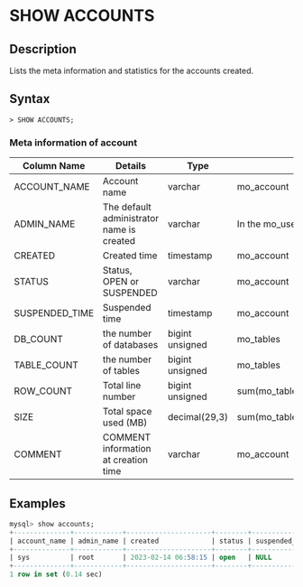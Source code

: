 # **SHOW ACCOUNTS**

## **Description**

Lists the meta information and statistics for the accounts created.

## **Syntax**

```
> SHOW ACCOUNTS;
```

### Meta information of account

| Column Name            | Details                 | Type             | Date Source                                         |
| -------------- | ------------------- | --------------- | -------------------------------------------- |
| ACCOUNT_NAME   | Account name                | varchar         | mo_account                                   |
| ADMIN_NAME     | The default administrator name is created       | varchar         | In the mo_user table under each account                               |
| CREATED        | Created time                | timestamp       | mo_account                                   |
| STATUS         | Status, OPEN or SUSPENDED | varchar         | mo_account                                   |
| SUSPENDED_TIME | Suspended time                | timestamp       | mo_account                                   |
| DB_COUNT       | the number of databases             | bigint unsigned | mo_tables                                    |
| TABLE_COUNT    | the number of tables                | bigint unsigned | mo_tables                                    |
| ROW_COUNT      | Total line number                 | bigint unsigned | sum(mo_table_rows())                         |
| SIZE           | Total space used (MB)          | decimal(29,3)   | sum(mo_table_size(mt.reldatabase,mt.relname) |
| COMMENT        | COMMENT information at creation time       | varchar         | mo_account                                   |

## **Examples**

```sql
mysql> show accounts;
+--------------+------------+---------------------+--------+----------------+----------+-------------+-----------+-------+----------------+
| account_name | admin_name | created             | status | suspended_time | db_count | table_count | row_count | size  | comment        |
+--------------+------------+---------------------+--------+----------------+----------+-------------+-----------+-------+----------------+
| sys          | root       | 2023-02-14 06:58:15 | open   | NULL           |        8 |          57 |      2681 | 0.351 | system account |
+--------------+------------+---------------------+--------+----------------+----------+-------------+-----------+-------+----------------+
1 row in set (0.14 sec)
```
